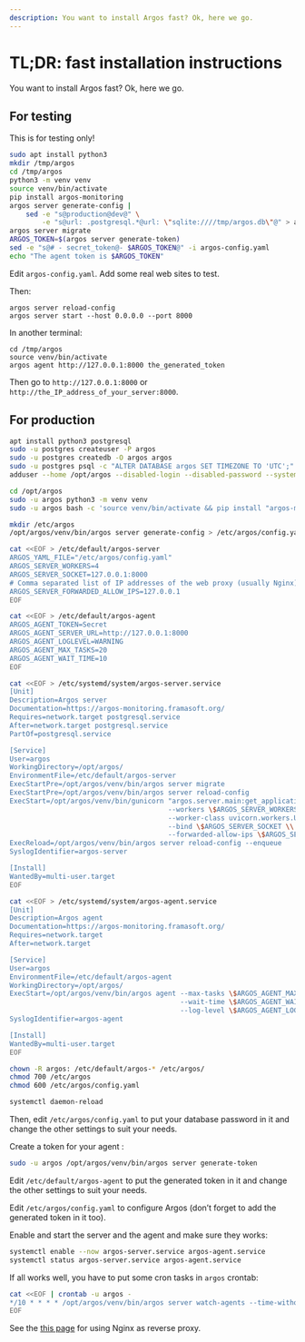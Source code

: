 ```yaml
---
description: You want to install Argos fast? Ok, here we go.
---
```

# TL;DR: fast installation instructions

You want to install Argos fast? Ok, here we go.

## For testing

This is for testing only!

```bash
sudo apt install python3
mkdir /tmp/argos
cd /tmp/argos
python3 -m venv venv
source venv/bin/activate
pip install argos-monitoring
argos server generate-config |
    sed -e "s@production@dev@" \
        -e "s@url: .postgresql.*@url: \"sqlite:////tmp/argos.db\"@" > argos-config.yaml
argos server migrate
ARGOS_TOKEN=$(argos server generate-token)
sed -e "s@# - secret_token@- $ARGOS_TOKEN@" -i argos-config.yaml
echo "The agent token is $ARGOS_TOKEN"
```

Edit `argos-config.yaml`.
Add some real web sites to test.

Then:

```
argos server reload-config
argos server start --host 0.0.0.0 --port 8000
```

In another terminal:

```
cd /tmp/argos
source venv/bin/activate
argos agent http://127.0.0.1:8000 the_generated_token
```

Then go to `http://127.0.0.1:8000` or `http://the_IP_address_of_your_server:8000`.

## For production

```bash
apt install python3 postgresql
sudo -u postgres createuser -P argos
sudo -u postgres createdb -O argos argos
sudo -u postgres psql -c "ALTER DATABASE argos SET TIMEZONE TO 'UTC';"
adduser --home /opt/argos --disabled-login --disabled-password --system argos

cd /opt/argos
sudo -u argos python3 -m venv venv
sudo -u argos bash -c 'source venv/bin/activate && pip install "argos-monitoring[gunicorn]"'

mkdir /etc/argos
/opt/argos/venv/bin/argos server generate-config > /etc/argos/config.yaml

cat <<EOF > /etc/default/argos-server
ARGOS_YAML_FILE="/etc/argos/config.yaml"
ARGOS_SERVER_WORKERS=4
ARGOS_SERVER_SOCKET=127.0.0.1:8000
# Comma separated list of IP addresses of the web proxy (usually Nginx)
ARGOS_SERVER_FORWARDED_ALLOW_IPS=127.0.0.1
EOF

cat <<EOF > /etc/default/argos-agent
ARGOS_AGENT_TOKEN=Secret
ARGOS_AGENT_SERVER_URL=http://127.0.0.1:8000
ARGOS_AGENT_LOGLEVEL=WARNING
ARGOS_AGENT_MAX_TASKS=20
ARGOS_AGENT_WAIT_TIME=10
EOF

cat <<EOF > /etc/systemd/system/argos-server.service
[Unit]
Description=Argos server
Documentation=https://argos-monitoring.framasoft.org/
Requires=network.target postgresql.service
After=network.target postgresql.service
PartOf=postgresql.service

[Service]
User=argos
WorkingDirectory=/opt/argos/
EnvironmentFile=/etc/default/argos-server
ExecStartPre=/opt/argos/venv/bin/argos server migrate
ExecStartPre=/opt/argos/venv/bin/argos server reload-config
ExecStart=/opt/argos/venv/bin/gunicorn "argos.server.main:get_application()" \\
                                       --workers \$ARGOS_SERVER_WORKERS \\
                                       --worker-class uvicorn.workers.UvicornWorker \\
                                       --bind \$ARGOS_SERVER_SOCKET \\
                                       --forwarded-allow-ips \$ARGOS_SERVER_FORWARDED_ALLOW_IPS
ExecReload=/opt/argos/venv/bin/argos server reload-config --enqueue
SyslogIdentifier=argos-server

[Install]
WantedBy=multi-user.target
EOF

cat <<EOF > /etc/systemd/system/argos-agent.service
[Unit]
Description=Argos agent
Documentation=https://argos-monitoring.framasoft.org/
Requires=network.target
After=network.target

[Service]
User=argos
EnvironmentFile=/etc/default/argos-agent
WorkingDirectory=/opt/argos/
ExecStart=/opt/argos/venv/bin/argos agent --max-tasks \$ARGOS_AGENT_MAX_TASKS \\
                                          --wait-time \$ARGOS_AGENT_WAIT_TIME \\
                                          --log-level \$ARGOS_AGENT_LOGLEVEL
SyslogIdentifier=argos-agent

[Install]
WantedBy=multi-user.target
EOF

chown -R argos: /etc/default/argos-* /etc/argos/
chmod 700 /etc/argos
chmod 600 /etc/argos/config.yaml

systemctl daemon-reload
```

Then, edit `/etc/argos/config.yaml` to put your database password in it and change the other settings to suit your needs.

Create a token for your agent :

```bash
sudo -u argos /opt/argos/venv/bin/argos server generate-token
```

Edit `/etc/default/argos-agent` to put the generated token in it and change the other settings to suit your needs.

Edit `/etc/argos/config.yaml` to configure Argos (don’t forget to add the generated token in it too).

Enable and start the server and the agent and make sure they works:

```bash
systemctl enable --now argos-server.service argos-agent.service
systemctl status argos-server.service argos-agent.service
```

If all works well, you have to put some cron tasks in `argos` crontab:

```bash
cat <<EOF | crontab -u argos -
*/10 * * * * /opt/argos/venv/bin/argos server watch-agents --time-without-agent 10:
EOF
```

See the [this page](../deployment/nginx.md) for using Nginx as reverse proxy.
